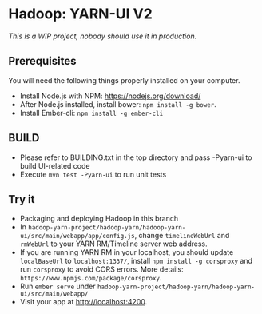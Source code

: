 <!--
   Licensed to the Apache Software Foundation (ASF) under one or more
   contributor license agreements.  See the NOTICE file distributed with
   this work for additional information regarding copyright ownership.
   The ASF licenses this file to You under the Apache License, Version 2.0
   (the "License"); you may not use this file except in compliance with
   the License.  You may obtain a copy of the License at

       http://www.apache.org/licenses/LICENSE-2.0

   Unless required by applicable law or agreed to in writing, software
   distributed under the License is distributed on an "AS IS" BASIS,
   WITHOUT WARRANTIES OR CONDITIONS OF ANY KIND, either express or implied.
   See the License for the specific language governing permissions and
   limitations under the License.
-->

Hadoop: YARN-UI V2
=================
*This is a WIP project, nobody should use it in production.*

Prerequisites
-------------

You will need the following things properly installed on your computer.

* Install Node.js with NPM: https://nodejs.org/download/
* After Node.js installed, install bower: `npm install -g bower`.
* Install Ember-cli: `npm install -g ember-cli`

BUILD
----
* Please refer to BUILDING.txt in the top directory and pass -Pyarn-ui to build UI-related code
* Execute `mvn test -Pyarn-ui` to run unit tests

Try it
------

* Packaging and deploying Hadoop in this branch
* In `hadoop-yarn-project/hadoop-yarn/hadoop-yarn-ui/src/main/webapp/app/config.js`, change `timelineWebUrl` and `rmWebUrl` to your YARN RM/Timeline server web address. 
* If you are running YARN RM in your localhost, you should update `localBaseUrl` to `localhost:1337/`, install `npm install -g corsproxy` and run `corsproxy` to avoid CORS errors. More details: `https://www.npmjs.com/package/corsproxy`. 
* Run `ember serve` under `hadoop-yarn-project/hadoop-yarn/hadoop-yarn-ui/src/main/webapp/`
* Visit your app at [http://localhost:4200](http://localhost:4200).
